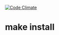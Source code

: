 [![Code Climate](https://codeclimate.com/github/codeclimate/codeclimate/badges/gpa.svg)](https://codeclimate.com/github/codeclimate/codeclimate)

# make install
